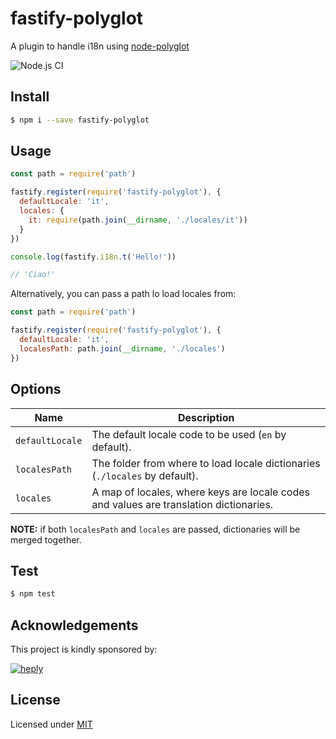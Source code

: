 # fastify-polyglot

A plugin to handle i18n using [node-polyglot](https://www.npmjs.com/package/node-polyglot)

![Node.js CI](https://github.com/heply/fastify-polyglot/workflows/Node.js%20CI/badge.svg)

## Install

```bash
$ npm i --save fastify-polyglot
```

## Usage

```js
const path = require('path')

fastify.register(require('fastify-polyglot'), {
  defaultLocale: 'it',
  locales: {
    it: require(path.join(__dirname, './locales/it'))
  }
})

console.log(fastify.i18n.t('Hello!'))

// 'Ciao!'
```

Alternatively, you can pass a path lo load locales from:

```js
const path = require('path')

fastify.register(require('fastify-polyglot'), {
  defaultLocale: 'it',
  localesPath: path.join(__dirname, './locales')
})
```

## Options

| Name               | Description                                                                             |
|--------------------|-----------------------------------------------------------------------------------------|
| `defaultLocale`    |  The default locale code to be used (`en` by default).                                  |
| `localesPath`      |  The folder from where to load locale dictionaries (`./locales` by default).            |
| `locales`          |  A map of locales, where keys are locale codes and values are translation dictionaries. |

**NOTE:** if both `localesPath` and `locales` are passed, dictionaries will be merged together.

## Test

```bash
$ npm test
```

## Acknowledgements

This project is kindly sponsored by:

[![heply](https://raw.githack.com/heply/brand/master/heply-logo.svg)](https://www.heply.it)

## License

Licensed under [MIT](./LICENSE)
